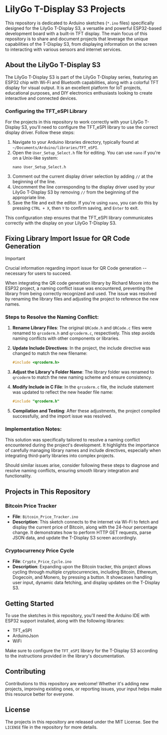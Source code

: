 # LilyGo T-Display S3 Projects

This repository is dedicated to Arduino sketches (`*.ino` files) specifically designed for the LilyGo T-Display S3, a versatile and powerful ESP32-based development board with a built-in TFT display. The main focus of this repository is to share and document projects that leverage the unique capabilities of the T-Display S3, from displaying information on the screen to interacting with various sensors and internet services.

## About the LilyGo T-Display S3

The LilyGo T-Display S3 is part of the LilyGo T-Display series, featuring an ESP32 chip with Wi-Fi and Bluetooth capabilities, along with a colorful TFT display for visual output. It is an excellent platform for IoT projects, educational purposes, and DIY electronics enthusiasts looking to create interactive and connected devices.

### Configuring the TFT_eSPI Library

For the projects in this repository to work correctly with your LilyGo T-Display S3, you'll need to configure the TFT_eSPI library to use the correct display driver. Follow these steps:

1. Navigate to your Arduino libraries directory, typically found at `~/Documents/Arduino/libraries/TFT_eSPI`.
2. Open the `User_Setup_Select.h` file for editing. You can use `nano` if you're on a Unix-like system:
   ```
   nano User_Setup_Select.h
   ```
3. Comment out the current display driver selection by adding `//` at the beginning of the line.
4. Uncomment the line corresponding to the display driver used by your LilyGo T-Display S3 by removing `//` from the beginning of the appropriate line.
5. Save the file and exit the editor. If you're using `nano`, you can do this by pressing `CTRL + X`, then `Y` to confirm saving, and `Enter` to exit.

This configuration step ensures that the TFT_eSPI library communicates correctly with the display on your LilyGo T-Display S3.

## Fixing Library Import Issue for QR Code Generation

> [!IMPORTANT]  
> Crucial information regarding import issue for QR Code generation -- necessary for users to succeed.

When integrating the QR code generation library by Richard Moore into the ESP32 project, a naming conflict issue was encountered, preventing the library from being correctly recognized and used. The issue was resolved by renaming the library files and adjusting the project to reference the new names.

### Steps to Resolve the Naming Conflict:

1. **Rename Library Files**: The original `QRCode.h` and `QRCode.c` files were renamed to `qrcoderm.h` and `qrcoderm.c`, respectively. This step avoids naming conflicts with other components or libraries.

2. **Update Include Directives**: In the project, the include directive was changed to match the new filename:
   ```cpp
   #include <qrcoderm.h>
   ```

3. **Adjust the Library's Folder Name**: The library folder was renamed to `qrcoderm` to match the new naming scheme and ensure consistency.

4. **Modify Include in C File**: In the `qrcoderm.c` file, the include statement was updated to reflect the new header file name:
   ```c
   #include "qrcoderm.h"
   ```

5. **Compilation and Testing**: After these adjustments, the project compiled successfully, and the import issue was resolved.

### Implementation Notes:

This solution was specifically tailored to resolve a naming conflict encountered during the project's development. It highlights the importance of carefully managing library names and include directives, especially when integrating third-party libraries into complex projects.

Should similar issues arise, consider following these steps to diagnose and resolve naming conflicts, ensuring smooth library integration and functionality.


## Projects in This Repository

### Bitcoin Price Tracker

- **File**: `Bitcoin_Price_Tracker.ino`
- **Description**: This sketch connects to the internet via Wi-Fi to fetch and display the current price of Bitcoin, along with the 24-hour percentage change. It demonstrates how to perform HTTP GET requests, parse JSON data, and update the T-Display S3 screen accordingly.

### Cryptocurrency Price Cycle

- **File**: `Crypto_Price_Cycle.ino`
- **Description**: Expanding upon the Bitcoin tracker, this project allows cycling through multiple cryptocurrencies, including Bitcoin, Ethereum, Dogecoin, and Monero, by pressing a button. It showcases handling user input, dynamic data fetching, and display updates on the T-Display S3.

## Getting Started

To use the sketches in this repository, you'll need the Arduino IDE with ESP32 support installed, along with the following libraries:

- TFT_eSPI
- ArduinoJson
- WiFi

Make sure to configure the `TFT_eSPI` library for the T-Display S3 according to the instructions provided in the library's documentation.

## Contributing

Contributions to this repository are welcome! Whether it's adding new projects, improving existing ones, or reporting issues, your input helps make this resource better for everyone.

## License

The projects in this repository are released under the MIT License. See the `LICENSE` file in the repository for more details.
